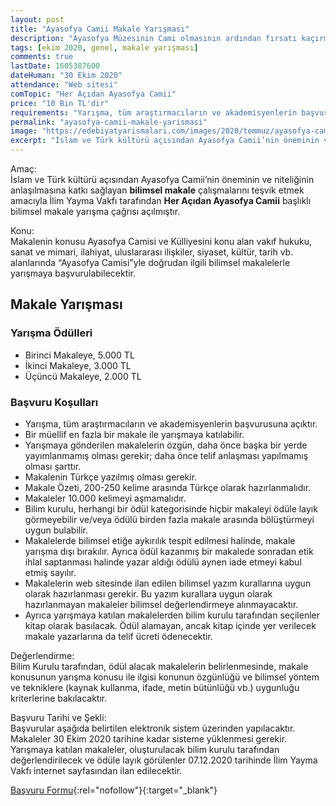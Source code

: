 ```yaml
---
layout: post
title: "Ayasofya Camii Makale Yarışması"
description: "Ayasofya Müzesinin Cami olmasının ardından fırsatı kaçırmadan İYV bu konu hakkında bir makale yarışması düzenlemiştir"
tags: [ekim 2020, genel, makale yarışması]
comments: true
lastDate: 1605387600  
dateHuman: "30 Ekim 2020"
attendance: "Web sitesi"
comTopic: "Her Açıdan Ayasofya Camii"
price: "10 Bin TL'dir"
requirements: "Yarışma, tüm araştırmacıların ve akademisyenlerin başvurusuna açıktır"
permalink: "ayasofya-camii-makale-yarismasi"
image: "https://edebiyatyarismalari.com/images/2020/temmuz/ayasofya-camii-makale-yarismasi.jpg"
excerpt: "İslam ve Türk kültürü açısından Ayasofya Camii’nin öneminin ve niteliğinin anlaşılmasına katkı sağlayan bilimsel makale çalışmalarını teşvik etmek amacıyla İlim Yayma Vakfı tarafından Her Açıdan Ayasofya Camii başlıklı bilimsel makale yarışma çağrısı açılmıştır."
---
```


Amaç:  
İslam ve Türk kültürü açısından Ayasofya Camii’nin öneminin ve niteliğinin anlaşılmasına katkı sağlayan **bilimsel makale** çalışmalarını teşvik etmek amacıyla İlim Yayma Vakfı tarafından **Her Açıdan Ayasofya Camii** başlıklı bilimsel makale yarışma çağrısı açılmıştır.

Konu:  
Makalenin konusu Ayasofya Camisi ve Külliyesini konu alan vakıf hukuku, sanat ve mimari, ilahiyat, uluslararası ilişkiler, siyaset, kültür, tarih vb. alanlarında “Ayasofya Camisi”yle doğrudan ilgili bilimsel makalelerle yarışmaya başvurulabilecektir.

## Makale Yarışması

### Yarışma Ödülleri
- Birinci Makaleye, 5.000 TL
- İkinci Makaleye, 3.000 TL
- Üçüncü Makaleye, 2.000 TL

### Başvuru Koşulları
- Yarışma, tüm araştırmacıların ve akademisyenlerin başvurusuna açıktır.
- Bir müellif en fazla bir makale ile yarışmaya katılabilir.
- Yarışmaya gönderilen makalelerin özgün, daha önce başka bir yerde yayımlanmamış olması gerekir; daha önce telif anlaşması yapılmamış olması şarttır.
- Makalenin Türkçe yazılmış olması gerekir.
- Makale Özeti, 200-250 kelime arasında Türkçe olarak hazırlanmalıdır.
- Makaleler 10.000 kelimeyi aşmamalıdır.
- Bilim kurulu, herhangi bir ödül kategorisinde hiçbir makaleyi ödüle layık görmeyebilir ve/veya ödülü birden fazla makale arasında bölüştürmeyi uygun bulabilir.
- Makalelerde bilimsel etiğe aykırılık tespit edilmesi halinde, makale yarışma dışı bırakılır. Ayrıca ödül kazanmış bir makalede sonradan etik ihlal saptanması halinde yazar aldığı ödülü aynen iade etmeyi kabul etmiş sayılır.
- Makalelerin web sitesinde ilan edilen bilimsel yazım kurallarına uygun olarak hazırlanması gerekir. Bu yazım kurallara uygun olarak hazırlanmayan makaleler bilimsel değerlendirmeye alınmayacaktır.
- Ayrıca yarışmaya katılan makalelerden bilim kurulu tarafından seçilenler kitap olarak basılacak. Ödül alamayan, ancak kitap içinde yer verilecek makale yazarlarına da telif ücreti ödenecektir.

Değerlendirme:  
Bilim Kurulu tarafından, ödül alacak makalelerin belirlenmesinde, makale konusunun yarışma konusu ile ilgisi konunun özgünlüğü ve bilimsel yöntem ve tekniklere (kaynak kullanma, ifade, metin bütünlüğü vb.) uygunluğu kriterlerine bakılacaktır.

Başvuru Tarihi ve Şekli:  
Başvurular aşağıda belirtilen elektronik sistem üzerinden yapılacaktır. Makaleler 30 Ekim 2020 tarihine kadar sisteme yüklenmesi gerekir. Yarışmaya katılan makaleler, oluşturulacak bilim kurulu tarafından değerlendirilecek ve ödüle layık görülenler 07.12.2020 tarihinde İlim Yayma Vakfı internet sayfasından ilan edilecektir.

[Başvuru Formu](http://ayasofya.iyv.org.tr/?q=basvur&ref=edebiyatyarismalari.com){:rel="nofollow"}{:target="_blank"}